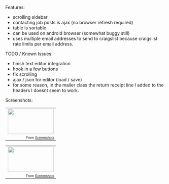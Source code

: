 Features:

- scrolling sidebar
- contacting job posts is ajax (no browser refresh required)
- table is sortable 
- can be used on android browser (somewhat buggy still)
- uses multiple email addresses to send to craigslist because craigslist rate limits per email address. 

TODO / Known Issues:

- finish text editor integration 
- hook in a few buttons
- fix scrolling 
- ajax / json for editor (load / save)
- for some reason, in the mailer class the return receipt line I added to the headers I doesnt seem to work.

Screenshots:

<table style="width:auto;"><tr><td><a href="http://picasaweb.google.com/lh/photo/2bGwfVk7YCvpX6N8H6AjhQ?feat=embedwebsite"><img src="http://lh5.ggpht.com/_0E4GwJQlOT8/TNNv_qKnAXI/AAAAAAAABeo/DAHHK-qO8AE/s144/screenshot1.png" height="80" width="144" /></a></td></tr><tr><td style="font-family:arial,sans-serif; font-size:11px; text-align:right">From <a href="http://picasaweb.google.com/paigeadele/Screenshots?feat=embedwebsite">Screenshots</a></td></tr></table>
<table style="width:auto;"><tr><td><a href="http://picasaweb.google.com/lh/photo/lKdpnV-pHLyX_N-R0-5bQQ?feat=embedwebsite"><img src="http://lh5.ggpht.com/_0E4GwJQlOT8/TNNv_8sqazI/AAAAAAAABes/akcl8j_K98M/s144/screenhsot2.png" height="80" width="144" /></a></td></tr><tr><td style="font-family:arial,sans-serif; font-size:11px; text-align:right">From <a href="http://picasaweb.google.com/paigeadele/Screenshots?feat=embedwebsite">Screenshots</a></td></tr></table> 

